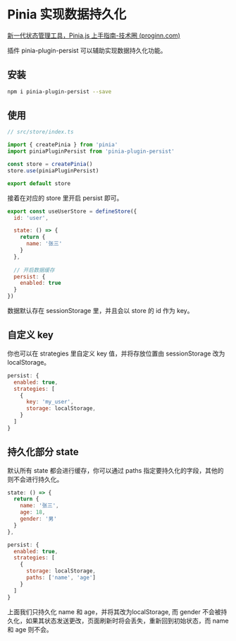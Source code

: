# Pinia 实现数据持久化

[新一代状态管理工具，Pinia.js 上手指南-技术圈 (proginn.com)](https://jishuin.proginn.com/p/763bfbd71cbf)

插件 pinia-plugin-persist 可以辅助实现数据持久化功能。

## 安装

```sh
npm i pinia-plugin-persist --save
```

## 使用

```js
// src/store/index.ts

import { createPinia } from 'pinia'
import piniaPluginPersist from 'pinia-plugin-persist'

const store = createPinia()
store.use(piniaPluginPersist)

export default store
```

接着在对应的 store 里开启 persist 即可。

```js
export const useUserStore = defineStore({
  id: 'user',

  state: () => {
    return {
      name: '张三'
    }
  },
  
  // 开启数据缓存
  persist: {
    enabled: true
  }
})
```

数据默认存在 sessionStorage 里，并且会以 store 的 id 作为 key。

## 自定义 key

你也可以在 strategies 里自定义 key 值，并将存放位置由 sessionStorage 改为 localStorage。

```js
persist: {
  enabled: true,
  strategies: [
    {
      key: 'my_user',
      storage: localStorage,
    }
  ]
}
```

## 持久化部分 state

默认所有 state 都会进行缓存，你可以通过 paths 指定要持久化的字段，其他的则不会进行持久化。

```js
state: () => {
  return {
    name: '张三',
    age: 18,
    gender: '男'
  }  
},

persist: {
  enabled: true,
  strategies: [
    {
      storage: localStorage,
      paths: ['name', 'age']
    }
  ]
}
```

上面我们只持久化 name 和 age，并将其改为localStorage, 而 gender 不会被持久化，如果其状态发送更改，页面刷新时将会丢失，重新回到初始状态，而 name 和 age 则不会。